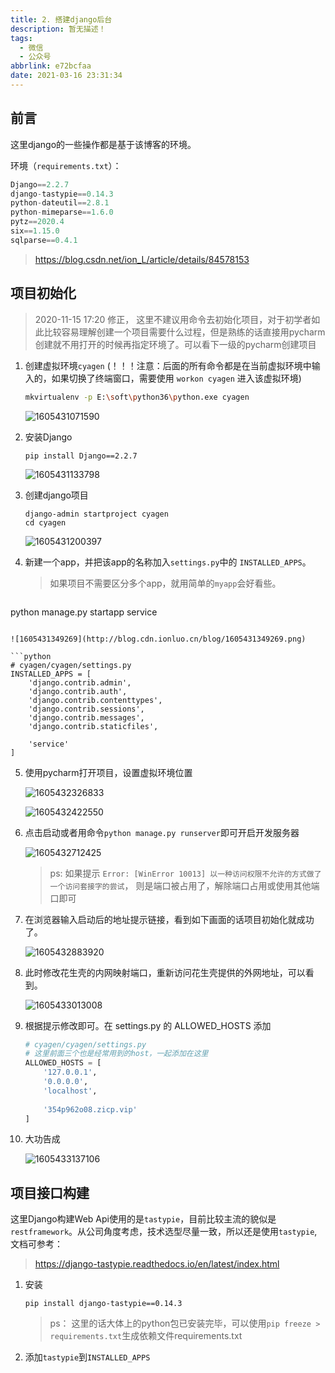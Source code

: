 ```yaml
---
title: 2. 搭建django后台
description: 暂无描述！
tags:
  - 微信
  - 公众号
abbrlink: e72bcfaa
date: 2021-03-16 23:31:34
---
```




## 前言

这里django的一些操作都是基于该博客的环境。

环境（`requirements.txt`）：

```python
Django==2.2.7
django-tastypie==0.14.3
python-dateutil==2.8.1
python-mimeparse==1.6.0
pytz==2020.4
six==1.15.0
sqlparse==0.4.1
```

> https://blog.csdn.net/ion_L/article/details/84578153



## 项目初始化

> 2020-11-15 17:20 修正， 这里不建议用命令去初始化项目，对于初学者如此比较容易理解创建一个项目需要什么过程，但是熟练的话直接用pycharm创建就不用打开的时候再指定环境了。可以看下一级的pycharm创建项目

1. 创建虚拟环境`cyagen`  (！！！注意：后面的所有命令都是在当前虚拟环境中输入的，如果切换了终端窗口，需要使用 `workon cyagen` 进入该虚拟环境)

   ```bash
   mkvirtualenv -p E:\soft\python36\python.exe cyagen
   ```

   ![1605431071590](http://blog.cdn.ionluo.cn/blog/1605431071590.png)

2. 安装Django

   ```shell
   pip install Django==2.2.7
   ```

   ![1605431133798](http://blog.cdn.ionluo.cn/blog/1605431133798.png)

3. 创建django项目

   ```shell
   django-admin startproject cyagen
   cd cyagen
   ```

   ![1605431200397](http://blog.cdn.ionluo.cn/blog/1605431200397.png)

4. 新建一个app，并把该app的名称加入`settings.py`中的 `INSTALLED_APPS`。

   > 如果项目不需要区分多个app，就用简单的`myapp`会好看些。
   
   ```shell
python manage.py startapp service
   ```
   
   ![1605431349269](http://blog.cdn.ionluo.cn/blog/1605431349269.png)
   
   ```python
   # cyagen/cyagen/settings.py
   INSTALLED_APPS = [
       'django.contrib.admin',
       'django.contrib.auth',
       'django.contrib.contenttypes',
       'django.contrib.sessions',
       'django.contrib.messages',
       'django.contrib.staticfiles',
   
       'service'
   ]
   ```
   
   
   
5. 使用pycharm打开项目，设置虚拟环境位置

   ![1605432326833](http://blog.cdn.ionluo.cn/blog/1605432326833.png)

   ![1605432422550](http://blog.cdn.ionluo.cn/blog/1605432422550.png)

6. 点击启动或者用命令`python manage.py runserver`即可开启开发服务器

   ![1605432712425](http://blog.cdn.ionluo.cn/blog/1605432712425.png)

   > ps: 如果提示 `Error: [WinError 10013] 以一种访问权限不允许的方式做了一个访问套接字的尝试`， 则是端口被占用了，解除端口占用或使用其他端口即可

7. 在浏览器输入启动后的地址提示链接，看到如下画面的话项目初始化就成功了。

   ![1605432883920](http://blog.cdn.ionluo.cn/blog/1605432883920.png)

8. 此时修改花生壳的内网映射端口，重新访问花生壳提供的外网地址，可以看到。

   ![1605433013008](http://blog.cdn.ionluo.cn/blog/1605433013008.png)

9. 根据提示修改即可。在 settings.py 的 ALLOWED_HOSTS 添加 

   ```python
   # cyagen/cyagen/settings.py
   # 这里前面三个也是经常用到的host，一起添加在这里
   ALLOWED_HOSTS = [
       '127.0.0.1',
       '0.0.0.0',
       'localhost',
       
       '354p962o08.zicp.vip'
   ]
   ```

10. 大功告成

    ![1605433137106](http://blog.cdn.ionluo.cn/blog/1605433137106.png)



## 项目接口构建

这里Django构建Web Api使用的是`tastypie`，目前比较主流的貌似是`restframework`。从公司角度考虑，技术选型尽量一致，所以还是使用`tastypie`, 文档可参考：

> https://django-tastypie.readthedocs.io/en/latest/index.html

1. 安装

   ```shell
   pip install django-tastypie==0.14.3
   ```

   > ps： 这里的话大体上的python包已安装完毕，可以使用`pip freeze > requirements.txt`生成依赖文件requirements.txt

2. 添加`tastypie`到`INSTALLED_APPS`







